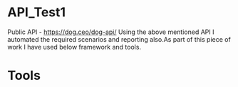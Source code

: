 # API_Test1
Public API - https://dog.ceo/dog-api/
Using the above mentioned API I automated the required scenarios and reporting also.As part of this piece of work I have used below framework and tools.

# Tools

